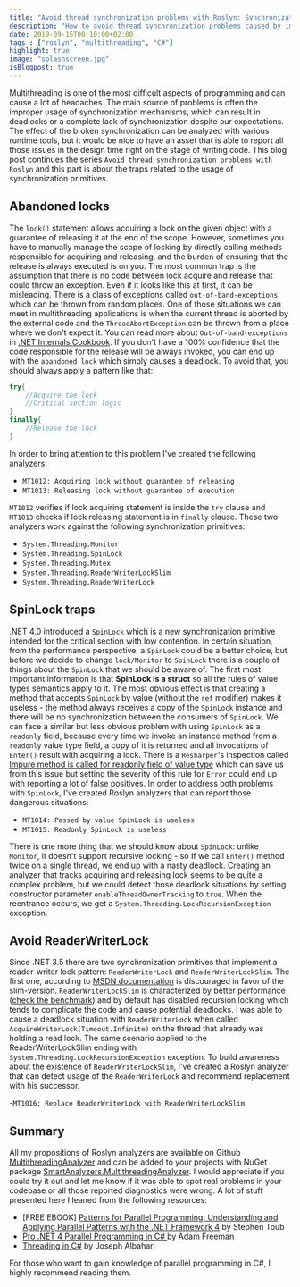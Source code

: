 ```yaml
---
title: "Avoid thread synchronization problems with Roslyn: Synchronization primitives traps"
description: "How to avoid thread synchronization problems caused by improperly used synchronization primitives"
date: 2019-09-15T00:10:00+02:00
tags : ["roslyn", "multithreading", "C#"]
highlight: true
image: "splashscreen.jpg"
isBlogpost: true
---
```


Multithreading is one of the most difficult aspects of programming and can cause a lot of headaches. The main source of problems is often the improper usage of synchronization mechanisms, which can result in deadlocks or a complete lack of synchronization despite our expectations. The effect of the broken synchronization can be analyzed with various runtime tools, but it would be nice to have an asset that is able to report all those issues in the design time right on the stage of writing code. This blog post continues the series `Avoid thread synchronization problems with Roslyn` and this part is about the traps related to the usage of synchronization primitives.

## Abandoned locks

The `lock()` statement allows acquiring a lock on the given object with a guarantee of releasing it at the end of the scope. However, sometimes you have to manually manage the scope of locking by directly calling methods responsible for acquiring and releasing, and the burden of ensuring that the release is always executed is on you. The most common trap is the assumption that there is no code between lock acquire and release that could throw an exception. Even if it looks like this at first, it can be misleading. There is a class of exceptions called `out-of-band-exceptions` which can be thrown from random places. One of those situations we can meet in multithreading applications is when the current thread is aborted by the external code and the `ThreadAbortException` can be thrown from a place where we don't expect it. You can read more about `Out-of-band-exceptions` in [.NET Internals Cookbook](https://www.amazon.com/gp/product/B07RQ4ZCJR/ref=as_li_tl?ie=UTF8&camp=1789&creative=9325&creativeASIN=B07RQ4ZCJR&linkCode=as2&tag=asdqweasd-20&linkId=8f918c80678565ef8e1dbb78ae167ac3). 
If you don't have a 100% confidence that the code responsible for the release will be always invoked, you can end up with the `abandoned lock` which simply causes a deadlock. To avoid that, you should always apply a pattern like that:

```csharp
try{
    //Acquire the lock
    //Critical section logic
}
finally{
    //Release the lock
}
```

In order to bring attention to this problem I've created the following analyzers:

- `MT1012: Acquiring lock without guarantee of releasing`
- `MT1013: Releasing lock without guarantee of execution`

`MT1012` verifies if lock acquiring statement is inside the `try` clause and `MT1013` checks if lock releasing statement is in `finally` clause. These two analyzers work against the following synchronization primitives:

-  `System.Threading.Monitor`
-  `System.Threading.SpinLock`
-  `System.Threading.Mutex`
-  `System.Threading.ReaderWriterLockSlim`
-  `System.Threading.ReaderWriterLock`


## SpinLock traps
.NET 4.0 introduced a `SpinLock` which is a new synchronization primitive intended for the critical section with low contention. In certain situation, from the performance perspective, a `SpinLock` could be a better choice, but before we decide to change `lock/Monitor` to `SpinLock` there is a couple of things about the `SpinLock` that we should be aware of. The first most important information is that  **SpinLock is a struct** so all the rules of value types semantics apply to it. The most obvious effect is that creating a method that accepts `SpinLock` by value (without the `ref` modifier) makes it useless - the method always receives a copy of the `SpinLock` instance and there will be no synchronization between the consumers of `SpinLock`. We can face a similar but less obvious problem with using `SpinLock` as a `readonly` field, because every time we invoke an instance method from a `readonly` value type field, a copy of it is returned and all invocations of `Enter()` result with acquiring a lock. There is a `Resharper`'s inspection called [Impure method is called for readonly field of value type](https://www.jetbrains.com/help/resharper/ImpureMethodCallOnReadonlyValueField.html) which can save us from this issue but setting the severity of this rule for `Error` could end up with reporting a lot of false positives. In order to address both problems with `SpinLock`, I've created  Roslyn analyzers that can report those dangerous situations:

- `MT1014: Passed by value SpinLock is useless`
- `MT1015: Readonly SpinLock is useless`

There is one more thing that we should know about `SpinLock`: unlike `Monitor`, it doesn't support recursive locking - so If we call `Enter()` method twice on a single thread, we end up with a nasty deadlock. Creating an analyzer that tracks acquiring and releasing lock seems to be quite a complex problem, but we could detect those deadlock situations by setting constructor parameter `enableThreadOwnerTracking` to `true`. When the reentrance occurs, we get a `System.Threading.LockRecursionException` exception.

## Avoid ReaderWriterLock
Since .NET 3.5 there are two synchronization primitives that implement a reader-writer lock pattern: `ReaderWriterLock` and `ReaderWriterLockSlim`. The first one, according to [MSDN documentation](https://docs.microsoft.com/en-US/dotnet/api/system.threading.readerwriterlock?view=netframework-4.8#remarks) is discouraged in favor of the slim-version. `ReaderWriterLockSlim` is characterized by better performance ([check the benchmark](https://blogs.msdn.microsoft.com/pedram/2007/10/07/a-performance-comparison-of-readerwriterlockslim-with-readerwriterlock/)) and by default has disabled recursion locking which tends to complicate the code and cause potential deadlocks. I was able to cause a deadlock situation with `ReaderWriterLock` when called `AcquireWriterLock(Timeout.Infinite)` on the thread that already was holding a read lock. The same scenario applied to the ReaderWriterLockSlim ending with `System.Threading.LockRecursionException` exception. To build awareness about the existence of `ReaderWriterLockSlim`, I've created a Roslyn analyzer that can detect usage of the `ReaderWriterLock` and recommend replacement with his successor.

-`MT1016: Replace ReaderWriterLock with ReaderWriterLockSlim`

## Summary

All my propositions of Roslyn analyzers are available on Github [MultithreadingAnalyzer](https://github.com/smartanalyzers/MultithreadingAnalyzer) and can be added to your projects with NuGet package [SmartAnalyzers.MultithreadingAnalyzer](https://www.nuget.org/packages/SmartAnalyzers.MultithreadingAnalyzer/). I would appreciate if you could try it out and let me know if it was able to spot real problems in your codebase or all those reported diagnostics were wrong. A lot of stuff presented here I leaned from the following resources:

- [FREE EBOOK] [Patterns for Parallel Programming: Understanding and Applying Parallel Patterns with the .NET Framework 4](https://www.microsoft.com/en-us/download/details.aspx?id=19222) by Stephen Toub
- [Pro .NET 4 Parallel Programming in C# ](https://www.amazon.com/gp/product/1430229675/ref=as_li_tl?ie=UTF8&tag=asdqweasd-20&camp=1789&creative=9325&linkCode=as2&creativeASIN=1430229675&linkId=641bf019467347fd65bc13e232eff4d8) by Adam Freeman 
- [Threading in C#](http://www.albahari.com/threading/) by Joseph Albahari 

For those who want to gain knowledge of parallel programming in C#, I highly recommend reading them.